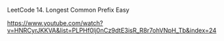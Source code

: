 LeetCode
14. Longest Common Prefix
Easy

https://www.youtube.com/watch?v=HNRCyrJKKVA&list=PLPHf0lj0nCz9dtE3isR_R8r7ohVNpH_Tb&index=24